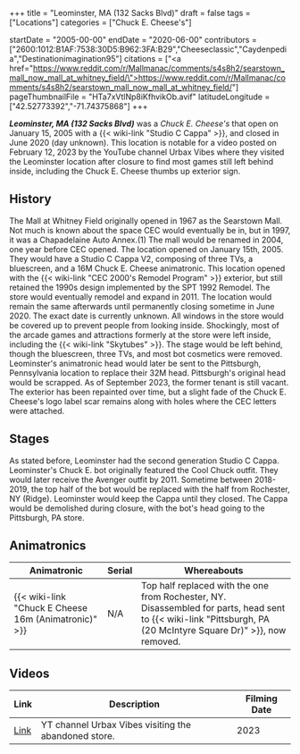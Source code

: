 +++
title = "Leominster, MA (132 Sacks Blvd)"
draft = false
tags = ["Locations"]
categories = ["Chuck E. Cheese's"]


startDate = "2005-00-00"
endDate = "2020-06-00"
contributors = ["2600:1012:B1AF:7538:30D5:B962:3FA:B29","Cheeseclassic","Caydenpedia","Destinationimagination95"]
citations = ["<a href=\"https://www.reddit.com/r/Mallmanac/comments/s4s8h2/searstown_mall_now_mall_at_whitney_field/\">https://www.reddit.com/r/Mallmanac/comments/s4s8h2/searstown_mall_now_mall_at_whitney_field/</a>"]
pageThumbnailFile = "HTa7xVtlNp8iKfhvikOb.avif"
latitudeLongitude = ["42.52773392","-71.74375868"]
+++

***Leominster, MA (132 Sacks Blvd)*** was a *Chuck E. Cheese's* that open on January 15, 2005 with a {{< wiki-link "Studio C Cappa" >}}, and closed in June 2020 (day unknown). This location is notable for a video posted on February 12, 2023 by the YouTube channel Urbax Vibes where they visited the Leominster location after closure to find most games still left behind inside, including the Chuck E. Cheese thumbs up exterior sign.

## History

The Mall at Whitney Field originally opened in 1967 as the Searstown Mall. Not much is known about the space CEC would eventually be in, but in 1997, it was a Chapadelaine Auto Annex.(1) The mall would be renamed in 2004, one year before CEC opened. The location opened on January 15th, 2005. They would have a Studio C Cappa V2, composing of three TVs, a bluescreen, and a 16M Chuck E. Cheese animatronic. This location opened with the {{< wiki-link "CEC 2000's Remodel Program" >}} exterior, but still retained the 1990s design implemented by the SPT 1992 Remodel. The store would eventually remodel and expand in 2011. The location would remain the same afterwards until permanently closing sometime in June 2020. The exact date is currently unknown. All windows in the store would be covered up to prevent people from looking inside. Shockingly, most of the arcade games and attractions formerly at the store were left inside, including the {{< wiki-link "Skytubes" >}}. The stage would be left behind, though the bluescreen, three TVs, and most bot cosmetics were removed. Leominster's animatronic head would later be sent to the Pittsburgh, Pennsylvania location to replace their 32M head. Pittsburgh's original head would be scrapped. As of September 2023, the former tenant is still vacant. The exterior has been repainted over time, but a slight fade of the Chuck E. Cheese's logo label scar remains along with holes where the CEC letters were attached.

## Stages

As stated before, Leominster had the second generation Studio C Cappa. Leominster's Chuck E. bot originally featured the Cool Chuck outfit. They would later receive the Avenger outfit by 2011. Sometime between 2018-2019, the top half of the bot would be replaced with the half from Rochester, NY (Ridge). Leominster would keep the Cappa until they closed. The Cappa would be demolished during closure, with the bot's head going to the Pittsburgh, PA store.

## Animatronics

| Animatronic                                                | Serial | Whereabouts                                                                                                                                                            |
|------------------------------------------------------------|--------|------------------------------------------------------------------------------------------------------------------------------------------------------------------------|
| {{< wiki-link "Chuck E Cheese 16m (Animatronic)" >}} | N/A    | Top half replaced with the one from Rochester, NY. Disassembled for parts, head sent to {{< wiki-link "Pittsburgh, PA (20 McIntyre Square Dr)" >}}, now removed. |

## Videos

| Link                                                       | Description                                          | Filming Date |
|------------------------------------------------------------|------------------------------------------------------|--------------|
| [Link](https://www.youtube.com/watch?v=2vlb7_74BVk&t=101s) | YT channel Urbax Vibes visiting the abandoned store. | 2023         |